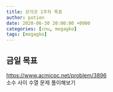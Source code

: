 ```yaml
---
title: 모각코 1주차 목표
author: potion
date: 2020-06-30 20:00:00 +0900
categories: [cnu, mogagko]
tags: [mogagko]
---
```


## 금일 목표

https://www.acmicpc.net/problem/3896<br>
소수 사이 수열 문제 풀이해보기